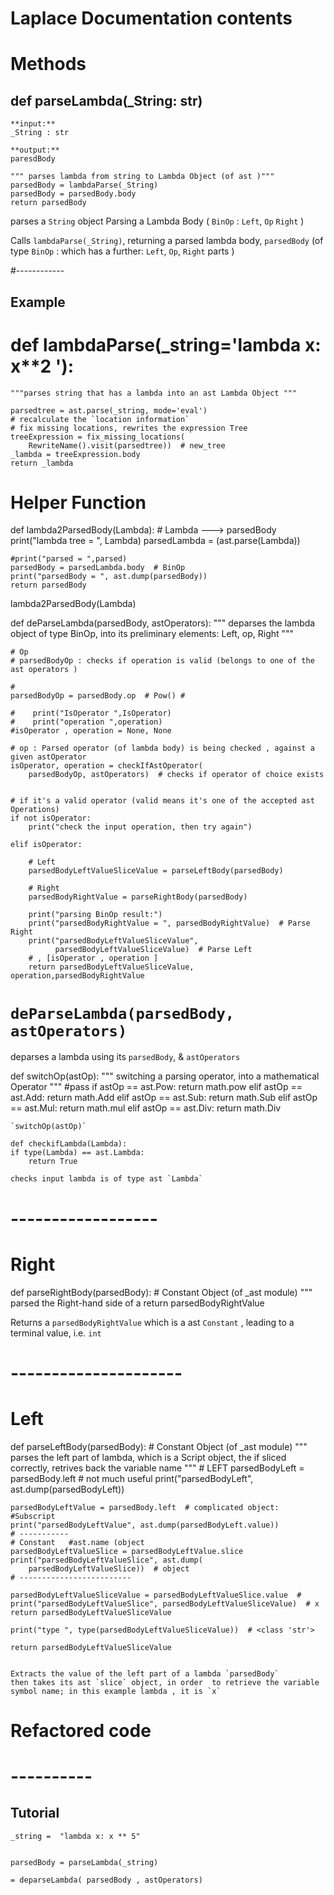 
# Laplace Documentation contents 

# Methods

## def parseLambda(_String: str)
    **input:**
    _String : str

    **output:**
    paresdBody

    """ parses lambda from string to Lambda Object (of ast )"""
    parsedBody = lambdaParse(_String)
    parsedBody = parsedBody.body
    return parsedBody


parses a `String` object
Parsing a Lambda Body ( `BinOp` : `Left`, `Op` `Right` )

Calls `lambdaParse(_String)`, returning  a parsed lambda body, `parsedBody`  (of type `BinOp` : which has a further: `Left`, `Op`, `Right` parts )

#------------
## Example

# def lambdaParse(_string='lambda x: x**2 '):
    """parses string that has a lambda into an ast Lambda Object """

    parsedtree = ast.parse(_string, mode='eval')
    # recalculate the `location information`
    # fix missing locations, rewrites the expression Tree
    treeExpression = fix_missing_locations(
        RewriteName().visit(parsedtree))  # new_tree
    _lambda = treeExpression.body
    return _lambda
    

# Helper Function 

def lambda2ParsedBody(Lambda):
    # Lambda ---> parsedBody
    print("lambda tree = ", Lambda)
    parsedLambda = (ast.parse(Lambda))

    #print("parsed = ",parsed)
    parsedBody = parsedLambda.body  # BinOp
    print("parsedBody = ", ast.dump(parsedBody))
    return parsedBody


lambda2ParsedBody(Lambda)




def deParseLambda(parsedBody, astOperators):
    """ deparses the lambda object of type BinOp, into its preliminary elements: Left, op, Right  """

    # Op
    # parsedBodyOp : checks if operation is valid (belongs to one of the ast operators )

    #
    parsedBodyOp = parsedBody.op  # Pow() #

    #    print("IsOperator ",IsOperator)
    #    print("operation ",operation)
    #isOperator , operation = None, None

    # op : Parsed operator (of lambda body) is being checked , against a  given astOperator
    isOperator, operation = checkIfAstOperator(
        parsedBodyOp, astOperators)  # checks if operator of choice exists


    # if it's a valid operator (valid means it's one of the accepted ast Operations)
    if not isOperator:
        print("check the input operation, then try again")

    elif isOperator:

        # Left
        parsedBodyLeftValueSliceValue = parseLeftBody(parsedBody)

        # Right
        parsedBodyRightValue = parseRightBody(parsedBody)

        print("parsing BinOp result:")
        print("parsedBodyRightValue = ", parsedBodyRightValue)  # Parse Right
        print("parsedBodyLeftValueSliceValue",
              parsedBodyLeftValueSliceValue)  # Parse Left
        # , [isOperator , operation ]
        return parsedBodyLeftValueSliceValue, operation,parsedBodyRightValue

# `deParseLambda(parsedBody, astOperators)`

deparses a lambda using its `parsedBody`, & `astOperators`

def switchOp(astOp):
    """ switching a parsing operator, into a mathematical Operator """ 
    #pass
    if astOp == ast.Pow:
        return math.pow
    elif astOp == ast.Add:
        return math.Add
    elif astOp == ast.Sub:
        return math.Sub
    elif astOp == ast.Mul:
        return math.mul
    elif astOp == ast.Div:
        return math.Div 
    
    `switchOp(astOp)`

    def checkifLambda(Lambda):
    if type(Lambda) == ast.Lambda:
        return True
    
    checks input lambda is of type ast `Lambda`
# ------------------
# Right

def parseRightBody(parsedBody):  # Constant Object (of _ast module)
    """ parsed the Right-hand side of a 
    return parsedBodyRightValue

Returns a `parsedBodyRightValue` which is a ast `Constant` , leading to a terminal value, i.e. `int`


# ---------------------
# Left

def parseLeftBody(parsedBody):  # Constant Object (of _ast module)
    """ parses the left part of lambda, which is a Script object, the if sliced correctly,
    retrives back the variable name  """
    # LEFT
    parsedBodyLeft = parsedBody.left  # not much useful
    print("parsedBodyLeft", ast.dump(parsedBodyLeft))

    parsedBodyLeftValue = parsedBody.left  # complicated object: #Subscript
    print("parsedBodyLeftValue", ast.dump(parsedBodyLeft.value))
    # -----------
    # Constant   #ast.name (object
    parsedBodyLeftValueSlice = parsedBodyLeftValue.slice
    print("parsedBodyLeftValueSlice", ast.dump(
        parsedBodyLeftValueSlice))  # object
    # -------------------------

    parsedBodyLeftValueSliceValue = parsedBodyLeftValueSlice.value  #
    print("parsedBodyLeftValueSlice", parsedBodyLeftValueSliceValue)  # x
    return parsedBodyLeftValueSliceValue

    print("type ", type(parsedBodyLeftValueSliceValue))  # <class 'str'>

    return parsedBodyLeftValueSliceValue


    Extracts the value of the left part of a lambda `parsedBody`
    then takes its ast `slice` object, in order  to retrieve the variable symbol name; in this example lambda , it is `x`



# Refactored code
# ----------
## Tutorial 

    _string =  "lambda x: x ** 5"


    parsedBody = parseLambda(_string)

    = deparseLambda( parsedBody , astOperators)
    